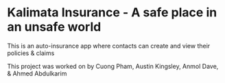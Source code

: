 # Kalimata Insurance - A safe place in an unsafe world

This is an auto-insurance app where contacts can create and view their policies & claims

This project was worked on by Cuong Pham, Austin Kingsley, Anmol Dave, & Ahmed Abdulkarim
